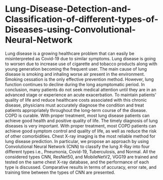 # Lung-Disease-Detection-and-Classification-of-different-types-of-Diseases-using-Convolutional-Neural-Network


Lung disease is a growing healthcare problem that can easily be misinterpreted as Covid-19 due to similar symptoms. Lung disease is going to worsen due to increase use of cigarette and tobacco products along with young generation becoming the frequent user. The main cause of lung disease is smoking and inhaling worse air present in the environment. Smoking cessation is the only effective prevention method. However, lung function continues to decline during the long asymptomatic period. In conclusion, many patients do not seek medical attention until they are in an advanced stage or experience an acute exacerbation. To maintain patients' quality of life and reduce healthcare costs associated with this chronic disease, physicians must accurately diagnose the condition and treat patients appropriately throughout the long-term course of the disease. COPD is curable. With proper treatment, most lung disease patients can achieve good health and positive quality of life. The timely diagnosis of lung diseases is very important. With proper treatment, most COPD patients can achieve good symptom control and quality of life, as well as reduce the risk of other comorbidities. Chest X-ray imaging is the most reliable method for lung disease prediction. In particular, we propose an approach by using Convolutional Neural Network (CNN) to classify the lung X-Ray into four different types i.e., Pneumonia, Covid-19, Tuberculosis, and Normal. All the considered types CNN, ResNet50, and MobileNetV2, VGG19 are trained and tested on the same chest X-ray database, and the performance of each type is discussed. Comparative results in terms of accuracy, error rate, and training time between the types of CNN are presented.

